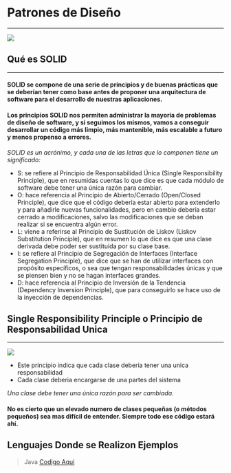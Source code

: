 # Patrones de Diseño
---------------------------------------------------------------------------------
![](https://yosoydani.com/wp-content/uploads/2017/11/unnamed-file-1.jpg)
## Qué es SOLID
----------------------------------------------------------------------------------
#### SOLID se compone de una serie de principios y de buenas prácticas que se deberían tener como base antes de proponer una arquitectura de software para el desarrollo de nuestras aplicaciones.

#### Los principios SOLID nos permiten administrar la mayoría de problemas de diseño de software, y si seguimos los mismos, vamos a conseguir desarrollar un código más limpio, más mantenible, más escalable a futuro y menos propenso a errores.

*SOLID es un acrónimo, y cada una de las letras que lo componen tiene un significado:*

- S: se refiere al Principio de Responsabilidad Única (Single Responsibility Principle), que en resumidas cuentas lo que dice es que cada módulo de software debe tener una única razón para cambiar.
- O: hace referencia al Principio de Abierto/Cerrado (Open/Closed Principle), que dice que el código debería estar abierto para extenderlo y para añadirle nuevas funcionalidades, pero en cambio debería estar cerrado a modificaciones, salvo las modificaciones que se deban realizar si se encuentra algún error.
- L: viene a referirse al Principio de Sustitución de Liskov (Liskov Substitution Principle), que en resumen lo que dice es que una clase derivada debe poder ser sustituida por su clase base.
- I: se refiere al Principio de Segregación de Interfaces (Interface Segregation Principle), que dice que se han de utilizar interfaces con propósito específicos, o sea que tengan responsabilidades únicas y que se piensen bien y no se hagan interfaces grandes.
- D: hace referencia al Principio de Inversión de la Tendencia (Dependency Inversion Principle), que para conseguirlo se hace uso de la inyección de dependencias.

## Single Responsibility Principle o Principio de Responsabilidad Unica
---------------------------------------------------------------------------------- 
![](https://i1.wp.com/www.devtec.com/wp-content/uploads/2013/04/SRP.jpg?resize=584%2C438)
- Este principio indica que cada clase deberia tener una unica responsabilidad
- Cada clase deberia encargarse de una partes del sistema

*Una clase debe tener una única razón para ser cambiada.*

#### No es cierto que un elevado numero de clases pequeñas (o métodos pequeños) sea mas difícil de entender. Siempre todo ese código estará ahí.

## Lenguajes Donde se Realizon Ejemplos
>Java [Codigo Aqui](https://github.com/Zelechos/DP_Design_Patterns/tree/master/SOLID/Java/Single_Responsibility_Principle/src/Exercise_0)
